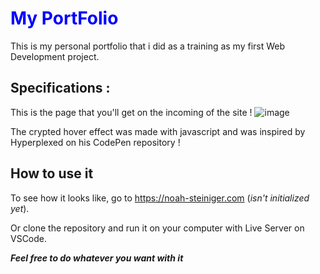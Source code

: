  <h1 style="color:blue;">My PortFolio</h1>

This is my personal portfolio that i did as a training as my first Web Development project.

## Specifications :

This is the page that you'll get on the incoming of the site !
![image](https://github.com/G1anC/PortFolio/assets/114910356/8ee95fa4-15da-46f3-a934-2cda6f8d1f6a)

The crypted hover effect was made with javascript and was inspired by Hyperplexed on his CodePen repository !

## How to use it

To see how it looks like, go to https://noah-steiniger.com (*isn't initialized yet*).

Or clone the repository and run it on your computer with Live Server on VSCode.

***Feel free to do whatever you want with it***


